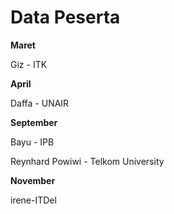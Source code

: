 

# Data Peserta



**Maret**

Giz - ITK

**April**

Daffa - UNAIR

**September**

Bayu - IPB

Reynhard Powiwi - Telkom University

**November**

irene-ITDel
